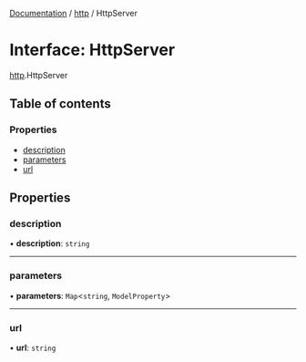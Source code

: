 [Documentation](../index.md) / [http](../modules/http.md) / HttpServer

# Interface: HttpServer

[http](../modules/http.md).HttpServer

## Table of contents

### Properties

- [description](http.HttpServer.md#description)
- [parameters](http.HttpServer.md#parameters)
- [url](http.HttpServer.md#url)

## Properties

### description

• **description**: `string`

___

### parameters

• **parameters**: `Map`<`string`, `ModelProperty`\>

___

### url

• **url**: `string`

